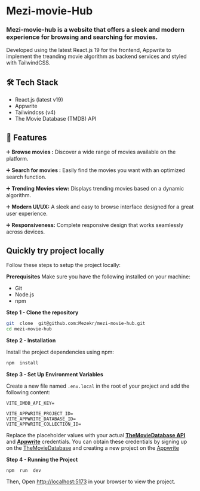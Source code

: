 # Mezi-movie-Hub

### Mezi-movie-hub is a website that offers a sleek and modern experience for browsing and searching for movies.

Developed using the latest React.js 19 for the frontend, Appwrite to implement the treanding movie algorithm as backend services and styled with TailwindCSS.

## 🛠 Tech Stack

-   React.js (latest v19)
-   Appwrite
-   Tailwindcss (v4)
-   The Movie Database (TMDB) API

## 🔋 Features

➕ **Browse movies :** Discover a wide range of movies available on the platform.

➕ **Search for movies :** Easily find the movies you want with an optimized search function.

➕ **Trending Movies view:** Displays trending movies based on a dynamic algorithm.

➕ **Modern UI/UX:** A sleek and easy to browse interface designed for a great user experience.

➕ **Responsiveness:** Complete responsive design that works seamlessly across devices.

## Quickly try project locally

Follow these steps to setup the project locally:

**Prerequisites**
Make sure you have the following installed on your machine:

-   Git
-   Node.js
-   npm

**Step 1 - Clone the repository**

```bash
git  clone  git@github.com:Mezekr/mezi-movie-hub.git
cd mezi-movie-hub
```

**Step 2 - Installation**

Install the project dependencies using npm:

```bash
npm  install
```

**Step 3 - Set Up Environment Variables**

Create a new file named `.env.local` in the root of your project and add the following content:

```env
VITE_IMDB_API_KEY=

VITE_APPWRITE_PROJECT_ID=
VITE_APPWRITE_DATABASE_ID=
VITE_APPWRITE_COLLECTION_ID=
```

Replace the placeholder values with your actual **[TheMovieDatabase API](https://developer.themoviedb.org/reference/intro/getting-started)** and **[Appwrite](https://apwr.dev/JSM050)** credentials. You can obtain these credentials by signing up on the [TheMovieDatabase](https://developer.themoviedb.org/reference/intro/getting-started) and creating a new project on the [Appwrite](https://apwr.dev/JSM050)

**Step 4 - Running the Project**

```bash
npm  run  dev
```

Then, Open [http://localhost:5173](http://localhost:5173) in your browser to view the project.
